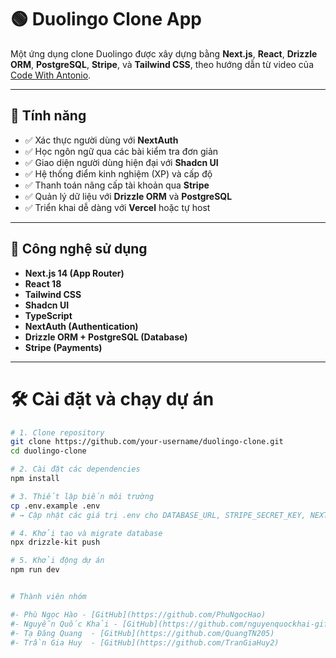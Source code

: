 # 🟢 Duolingo Clone App

Một ứng dụng clone Duolingo được xây dựng bằng **Next.js**, **React**, **Drizzle ORM**, **PostgreSQL**, **Stripe**, và **Tailwind CSS**, theo hướng dẫn từ video của [Code With Antonio](https://www.youtube.com/watch?v=dP75Khfy4s4).

---

## 🚀 Tính năng

- ✅ Xác thực người dùng với **NextAuth**
- ✅ Học ngôn ngữ qua các bài kiểm tra đơn giản
- ✅ Giao diện người dùng hiện đại với **Shadcn UI**
- ✅ Hệ thống điểm kinh nghiệm (XP) và cấp độ
- ✅ Thanh toán nâng cấp tài khoản qua **Stripe**
- ✅ Quản lý dữ liệu với **Drizzle ORM** và **PostgreSQL**
- ✅ Triển khai dễ dàng với **Vercel** hoặc tự host

---

## 🧱 Công nghệ sử dụng

- **Next.js 14 (App Router)**
- **React 18**
- **Tailwind CSS**
- **Shadcn UI**
- **TypeScript**
- **NextAuth (Authentication)**
- **Drizzle ORM + PostgreSQL (Database)**
- **Stripe (Payments)**

---

# 🛠️ Cài đặt và chạy dự án

```bash
# 1. Clone repository
git clone https://github.com/your-username/duolingo-clone.git
cd duolingo-clone

# 2. Cài đặt các dependencies
npm install

# 3. Thiết lập biến môi trường
cp .env.example .env
# → Cập nhật các giá trị .env cho DATABASE_URL, STRIPE_SECRET_KEY, NEXTAUTH_SECRET, v.v.

# 4. Khởi tạo và migrate database
npx drizzle-kit push

# 5. Khởi động dự án
npm run dev


# Thành viên nhóm

#- Phù Ngọc Hào - [GitHub](https://github.com/PhuNgocHao)
#- Nguyễn Quốc Khải - [GitHub](https://github.com/nguyenquockhai-gif)
#- Tạ Đăng Quang  - [GitHub](https://github.com/QuangTN205)
#- Trần Gia Huy  - [GitHub](https://github.com/TranGiaHuy2)

